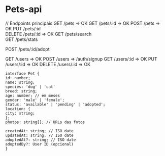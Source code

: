 # Pets-api

// Endpoints principais
GET /pets  => OK
GET /pets/:id  => OK
POST /pets  => OK
PUT /pets/:id  
DELETE /pets/:id  => OK
GET /pets/search  
GET /pets/stats
  
POST /pets/:id/adopt

GET /users  => OK
POST /users  => /auth/signup
GET /users/:id  => OK
PUT /users/:id  => OK
DELETE /users/:id => OK

```
interface Pet {
id: number;
name: string;
species: 'dog' | 'cat'
breed: string;
age: number; // em meses
gender: 'male' | 'female';
status: 'available' | 'pending' | 'adopted';
location: {
city: string;
};
photos: string[]; // URLs das fotos

createdAt: string; // ISO date
updatedAt: string; // ISO date
adoptedAt?: string; // ISO date
adoptedBy?: User ID (opcional)
}
```